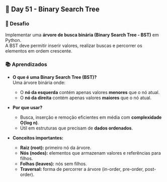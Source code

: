 ## 📅 Day 51 - Binary Search Tree

### 🧩 Desafio  
Implementar uma **árvore de busca binária (Binary Search Tree - BST)** em Python.  
A BST deve permitir inserir valores, realizar buscas e percorrer os elementos em ordem crescente.  


### 📚 Aprendizados  

- **O que é uma Binary Search Tree (BST)?**  
  Uma árvore binária onde:  
  - O **nó da esquerda** contém apenas valores **menores** que o nó atual.  
  - O **nó da direita** contém apenas valores **maiores** que o nó atual.  

- **Por que usar?**  
  - Busca, inserção e remoção eficientes em média com **complexidade O(log n)**.  
  - Útil em estruturas que precisam de **dados ordenados**.  

- **Conceitos importantes:**  
  - **Raiz (root):** primeiro nó da árvore.  
  - **Nós (nodes):** elementos que armazenam valores e referências para filhos.  
  - **Folhas (leaves):** nós sem filhos.  
  - **Traversal:** forma de percorrer a árvore (in-order, pre-order, post-order).  
